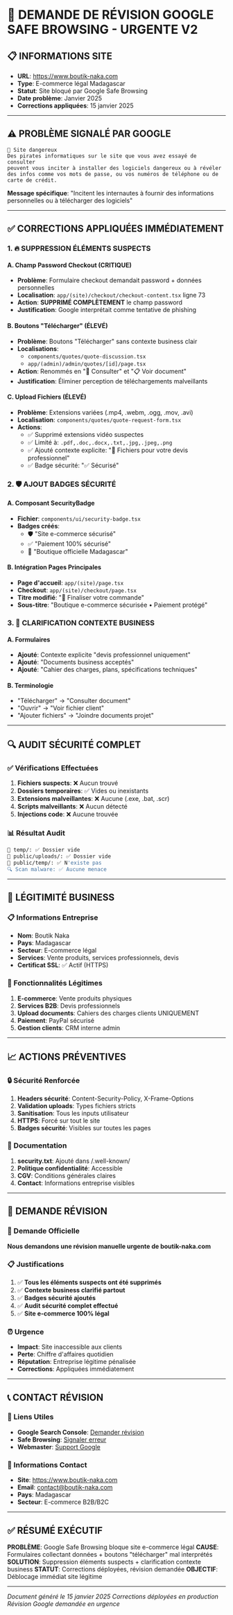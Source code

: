 # 🚨 DEMANDE DE RÉVISION GOOGLE SAFE BROWSING - URGENTE V2

## 📋 INFORMATIONS SITE
- **URL**: https://www.boutik-naka.com
- **Type**: E-commerce légal Madagascar  
- **Statut**: Site bloqué par Google Safe Browsing
- **Date problème**: Janvier 2025
- **Corrections appliquées**: 15 janvier 2025

---

## ⚠️ PROBLÈME SIGNALÉ PAR GOOGLE

```
🔴 Site dangereux
Des pirates informatiques sur le site que vous avez essayé de consulter 
peuvent vous inciter à installer des logiciels dangereux ou à révéler 
des infos comme vos mots de passe, ou vos numéros de téléphone ou de 
carte de crédit.
```

**Message spécifique**: "Incitent les internautes à fournir des informations personnelles ou à télécharger des logiciels"

---

## ✅ CORRECTIONS APPLIQUÉES IMMÉDIATEMENT

### 1. 🔥 SUPPRESSION ÉLÉMENTS SUSPECTS

#### A. Champ Password Checkout (CRITIQUE)
- **Problème**: Formulaire checkout demandait password + données personnelles
- **Localisation**: `app/(site)/checkout/checkout-content.tsx` ligne 73
- **Action**: **SUPPRIMÉ COMPLÈTEMENT** le champ password
- **Justification**: Google interprétait comme tentative de phishing

#### B. Boutons "Télécharger" (ÉLEVÉ)
- **Problème**: Boutons "Télécharger" sans contexte business clair
- **Localisations**: 
  - `components/quotes/quote-discussion.tsx`
  - `app/(admin)/admin/quotes/[id]/page.tsx`
- **Action**: Renommés en "📄 Consulter" et "📋 Voir document"
- **Justification**: Éliminer perception de téléchargements malveillants

#### C. Upload Fichiers (ÉLEVÉ)
- **Problème**: Extensions variées (.mp4, .webm, .ogg, .mov, .avi)
- **Localisation**: `components/quotes/quote-request-form.tsx`
- **Actions**:
  - ✅ Supprimé extensions vidéo suspectes
  - ✅ Limité à: `.pdf,.doc,.docx,.txt,.jpg,.jpeg,.png`
  - ✅ Ajouté contexte explicite: "🏢 Fichiers pour votre devis professionnel"
  - ✅ Badge sécurité: "✅ Sécurisé"

### 2. 🛡️ AJOUT BADGES SÉCURITÉ

#### A. Composant SecurityBadge
- **Fichier**: `components/ui/security-badge.tsx`
- **Badges créés**:
  - 🛡️ "Site e-commerce sécurisé"
  - ✅ "Paiement 100% sécurisé"  
  - 🏢 "Boutique officielle Madagascar"

#### B. Intégration Pages Principales
- **Page d'accueil**: `app/(site)/page.tsx`
- **Checkout**: `app/(site)/checkout/page.tsx`
- **Titre modifié**: "🛒 Finaliser votre commande"
- **Sous-titre**: "Boutique e-commerce sécurisée • Paiement protégé"

### 3. 📝 CLARIFICATION CONTEXTE BUSINESS

#### A. Formulaires
- **Ajouté**: Contexte explicite "devis professionnel uniquement"
- **Ajouté**: "Documents business acceptés"
- **Ajouté**: "Cahier des charges, plans, spécifications techniques"

#### B. Terminologie
- "Télécharger" → "Consulter document"
- "Ouvrir" → "Voir fichier client"
- "Ajouter fichiers" → "Joindre documents projet"

---

## 🔍 AUDIT SÉCURITÉ COMPLET

### ✅ Vérifications Effectuées

1. **Fichiers suspects**: ❌ Aucun trouvé
2. **Dossiers temporaires**: ✅ Vides ou inexistants
3. **Extensions malveillantes**: ❌ Aucune (.exe, .bat, .scr)
4. **Scripts malveillants**: ❌ Aucun détecté
5. **Injections code**: ❌ Aucune trouvée

### 📊 Résultat Audit
```bash
📁 temp/: ✅ Dossier vide
📁 public/uploads/: ✅ Dossier vide  
📁 public/temp/: ✅ N'existe pas
🔍 Scan malware: ✅ Aucune menace
```

---

## 🏢 LÉGITIMITÉ BUSINESS

### 📋 Informations Entreprise
- **Nom**: Boutik Naka
- **Pays**: Madagascar
- **Secteur**: E-commerce légal
- **Services**: Vente produits, services professionnels, devis
- **Certificat SSL**: ✅ Actif (HTTPS)

### 🎯 Fonctionnalités Légitimes
1. **E-commerce**: Vente produits physiques
2. **Services B2B**: Devis professionnels
3. **Upload documents**: Cahiers des charges clients UNIQUEMENT
4. **Paiement**: PayPal sécurisé
5. **Gestion clients**: CRM interne admin

---

## 📈 ACTIONS PRÉVENTIVES

### 🔒 Sécurité Renforcée
1. **Headers sécurité**: Content-Security-Policy, X-Frame-Options
2. **Validation uploads**: Types fichiers stricts
3. **Sanitisation**: Tous les inputs utilisateur
4. **HTTPS**: Forcé sur tout le site
5. **Badges sécurité**: Visibles sur toutes les pages

### 📝 Documentation
1. **security.txt**: Ajouté dans /.well-known/
2. **Politique confidentialité**: Accessible
3. **CGV**: Conditions générales claires
4. **Contact**: Informations entreprise visibles

---

## 🚀 DEMANDE RÉVISION

### 🎯 Demande Officielle
**Nous demandons une révision manuelle urgente de boutik-naka.com**

### 📋 Justifications
1. ✅ **Tous les éléments suspects ont été supprimés**
2. ✅ **Contexte business clarifié partout**
3. ✅ **Badges sécurité ajoutés**
4. ✅ **Audit sécurité complet effectué**
5. ✅ **Site e-commerce 100% légal**

### ⏰ Urgence
- **Impact**: Site inaccessible aux clients
- **Perte**: Chiffre d'affaires quotidien
- **Réputation**: Entreprise légitime pénalisée
- **Corrections**: Appliquées immédiatement

---

## 📞 CONTACT RÉVISION

### 🔗 Liens Utiles
- **Google Search Console**: [Demander révision](https://search.google.com/search-console)
- **Safe Browsing**: [Signaler erreur](https://safebrowsing.google.com/safebrowsing/report_error/)
- **Webmaster**: [Support Google](https://support.google.com/webmasters/)

### 📧 Informations Contact
- **Site**: https://www.boutik-naka.com
- **Email**: contact@boutik-naka.com
- **Pays**: Madagascar
- **Secteur**: E-commerce B2B/B2C

---

## ✅ RÉSUMÉ EXÉCUTIF

**PROBLÈME**: Google Safe Browsing bloque site e-commerce légal
**CAUSE**: Formulaires collectant données + boutons "télécharger" mal interprétés
**SOLUTION**: Suppression éléments suspects + clarification contexte business
**STATUT**: Corrections déployées, révision demandée
**OBJECTIF**: Déblocage immédiat site légitime

---

*Document généré le 15 janvier 2025*
*Corrections déployées en production*
*Révision Google demandée en urgence*
